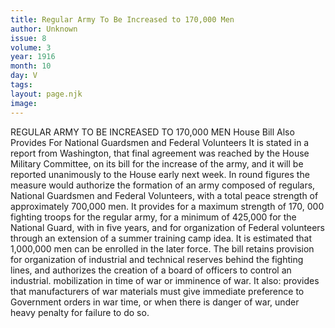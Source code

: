 ```yaml
---
title: Regular Army To Be Increased to 170,000 Men
author: Unknown
issue: 8
volume: 3
year: 1916
month: 10
day: V
tags:
layout: page.njk
image:
---
```

REGULAR ARMY TO BE INCREASED TO 170,000 MEN    House Bill Also Provides For National Guardsmen and Federal Volunteers       It is stated in a report from Washington, that final agreement was reached by the House Military Committee, on its bill for the increase of the army, and it will be reported unanimously to the House early next week. In round figures the measure would authorize the formation of an army composed of regulars, National Guardsmen and Federal Volunteers, with a total peace strength of approximately 700,000 men.       It provides for a maximum strength of 170, 000 fighting troops for the regular army, for a minimum of 425,000 for the National Guard, with in five years, and for organization of Federal volunteers through an extension of a summer training camp idea. It is estimated that 1,000,000 men can be enrolled in the later force.       The bill retains provision for organization of industrial and technical reserves behind the fighting lines, and authorizes the creation of a board of officers to control an industrial. mobilization in time of war or imminence of war.       It also: provides that manufacturers of war materials must give immediate preference to Government orders in war time, or when there is danger of war, under heavy penalty for failure to do so.

